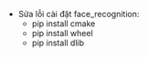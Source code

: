 - Sửa lỗi cài đặt face_recognition:
  - pip install cmake
  - pip install wheel
  - pip install dlib